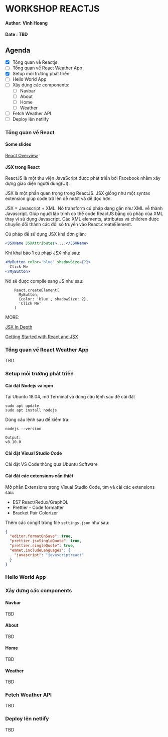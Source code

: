 # WORKSHOP REACTJS

#### Author: Vinh Hoang

#### Date : TBD

## Agenda

- [x] Tổng quan về Reactjs
- [ ] Tổng quan về React Weather App
- [x] Setup môi trường phát triển
- [ ] Hello World App
- [ ] Xây dựng các components:
  - [ ] Navbar
  - [ ] About
  - [ ] Home
  - [ ] Weather
- [ ] Fetch Weather API
- [ ] Deploy lên netlify

### Tổng quan về React

#### Some slides

[React Overview](http://coenraets.org/present/react)

#### JSX trong React

ReactJS là một thư viện JavaScript được phát triển bởi Facebook nhằm xây dựng giao diện người dùng(UI).

JSX là một phần quan trọng trong ReactJS. JSX giống như một syntax extension giúp code trở lên dễ mượt và dễ đọc hơn.

JSX = Javascript + XML. Nó transform cú pháp dạng gần như XML về thành Javascript. Giúp người lập trình có thể code ReactJS bằng cú pháp của XML thay vì sử dụng Javascript. Các XML elements, attributes và children được chuyển đổi thành các đối số truyền vào React.createElement.

Cú pháp để sử dụng JSX khá đơn giản:

```jsx
<JSXName JSXAttributes>....</JSXName>
```

Khi khai báo 1 cú pháp JSX như sau:

```jsx
<MyButton color='blue' shadowSize={2}>
  Click Me
</MyButton>
```

Nó sẽ được compile sang JS như sau:

```
    React.createElement(
      MyButton,
      {color: 'blue', shadowSize: 2},
      'Click Me'
    )
```

MORE:

[JSX In Depth](https://reactjs.org/docs/jsx-in-depth.html)

[Getting Started with React and JSX](https://www.sitepoint.com/getting-started-react-jsx/)

### Tổng quan về React Weather App

TBD

### Setup môi trường phát triển

#### Cài đặt Nodejs và npm

Tại Ubuntu 18.04, mở Terminal và dùng câu lệnh sau để cài đặt

```
sudo apt update
sudo apt install nodejs
```

Dùng câu lệnh sau để kiểm tra:

```
nodejs --version
```

```
Output:
v8.10.0
```

#### Cài đặt Visual Studio Code

Cài đặt VS Code thông qua Ubuntu Software

#### Cài đặt các extensions cần thiêt

Mở phần Extensions trong Visual Studio Code, tìm và cài các extensions sau:

- ES7 React/Redux/GraphQL
- Prettier - Code formatter
- Bracket Pair Colorizer

Thêm các congif trong file `settings.json` như sau:

```json
{
  "editor.formatOnSave": true,
  "prettier.jsxSingleQuote": true,
  "prettier.singleQuote": true,
  "emmet.includeLanguages": {
    "javascript": "javascriptreact"
  }
}
```

### Hello World App

### Xây dựng các components

#### Navbar

TBD

#### About

TBD

#### Home

TBD

#### Weather

TBD

### Fetch Weather API

TBD

### Deploy lên netlify

TBD
